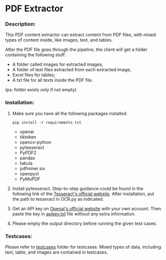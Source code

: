 # PDF Extractor

### Description:

This PDF content extractor can extract content from PDF files, 
with mixed types of content inside, like images, text, and tables. 

After the PDF file goes through the pipeline, 
the client will get a folder containing the following stuff: 
- A folder called images for extracted images; 
- A folder of text files extracted from each extracted image; 
- Excel files for tables; 
- A txt file for all texts inside the PDF file.

(ps: folder exists only if not empty)


### Installation:
1. Make sure you have all the following packages installed.
   
   ```pip install -r requirements.txt```

    - openai
    - tiktoken
    - opencv-python
    - pytesseract
    - PyPDF2
    - pandas
    - tabula
    - pdfminer.six
    - openpyxl
    - PyMuPDF
2. Install pytesseract. Step-to-step guidance could be found 
in the following link of the [Tesseract's official website](https://tesseract-ocr.github.io/tessdoc/Installation.html).
After installation, put the path to tesseract in OCR.py as indicated.
3. Get an API key on [Openai's official website](https://platform.openai.com/account/api-keys) with your own account. 
Then paste the key in [apikey.txt](apikey.txt) file without any extra information.
4. Please empty the output directory before running the given test cases.

### Testcases:
Please refer to [testcases](testcases) folder for testcases.
Mixed types of data, including text, table, and images are contained in testcases.
